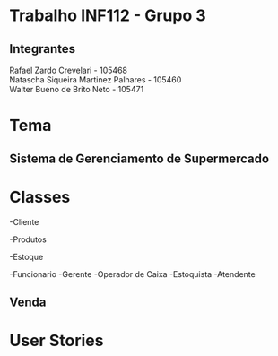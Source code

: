 # Trabalho INF112 - Grupo 3

## Integrantes
Rafael Zardo Crevelari - 105468 <br>
Natascha Siqueira Martinez Palhares - 105460 <br>
Walter Bueno de Brito Neto - 105471 <br>

# Tema

## Sistema de Gerenciamento de Supermercado

# Classes

 -Cliente

 -Produtos

 -Estoque

 -Funcionario
   -Gerente 
   -Operador de Caixa 
   -Estoquista 
   -Atendente 

## Venda

# User Stories
